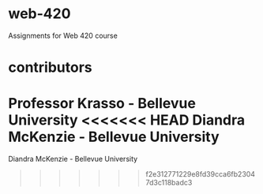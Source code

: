 # web-420
Assignments for Web 420 course 
# contributors
Professor Krasso - Bellevue University
<<<<<<< HEAD
Diandra McKenzie - Bellevue University
=======
Diandra McKenzie - Bellevue University
>>>>>>> f2e312771229e8fd39cca6fb23047d3c118badc3

